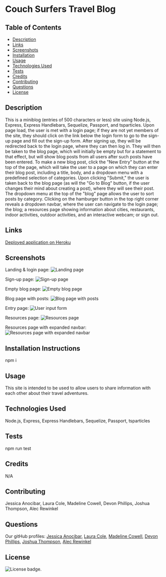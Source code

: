 # Couch Surfers Travel Blog

## Table of Contents

* [Description](#description)
* [Links](#links)
* [Screenshots](#screenshots)
* [Installation](#installation)
* [Usage](#usage)
* [Technologies Used](#technologies)
* [Tests](#tests)
* [Credits](#credits)
* [Contributing](#contributing)
* [Questions](#questions)
* [License](#license)

## Description

This is a miniblog (entries of 500 characters or less) site using Node.js, Express, Express Handlebars, Sequelize, Passport, and tsparticles. Upon page load, the user is met with a login page; if they are not yet members of the site, they should click on the link below the login form to go to the sign-up page and fill out the sign-up form. After signing up, they will be redirected back to the login page, where they can then log in. They will then be taken to the blog page, which will initially be empty but for a statement to that effect, but will show blog posts from all users after such posts have been entered. To make a new blog post, click the "New Entry" button at the top of the page, which will take the user to a page on which they can enter their blog post, including a title, body, and a dropdown menu with a predefined selection of categories. Upon clicking "Submit," the user is taken back to the blog page (as will the "Go to Blog" button, if the user changes their mind about creating a post), where they will see their post. The dropdown menu at the top of the "blog" page allows the user to sort posts by category. Clicking on the hamburger button in the top right corner reveals a dropdown navbar, where the user can navigate to the login page; the blog; a resources page showing information about cities, restaurants, indoor activities, outdoor activities, and an interactive webcam; or sign out.

## Links

[Deployed application on Heroku](https://dry-scrubland-38194.herokuapp.com/)

## Screenshots

Landing & login page:
![Landing page](public/assets/img/landing-page.png)

Sign-up page:
![Sign-up page](public/assets/img/signup-page.png)

Empty blog page:
![Empty blog page](public/assets/img/empty-blog-page.png)

Blog page with posts:
![Blog page with posts](public/assets/img/blog-page-with-posts.png)

Entry page:
![User input form](public/assets/img/entry-page.png)

Resources page:
![Resources page](public/assets/img/resources-page.png)

Resources page with expanded navbar:
![Resources page with expanded navbar](public/assets/img/resources-page-with-navbar.png)

## Installation Instructions

npm i

## Usage

This site is intended to be used to allow users to share information with each other about their travel adventures.

## Technologies Used

Node.js, Express, Express Handlebars, Sequelize, Passport, tsparticles

## Tests

npm run test

## Credits

N/A

## Contributing

Jessica Anocibar, Laura Cole, Madeline Cowell, Devon Phillips, Joshua Thompson, Alec Rewinkel

## Questions

Our gitHub profiles:
[Jessica Anocibar](https://github.com/jessicaano92), [Laura Cole](https://github.com/LauraCole1900), [Madeline Cowell](https://github.com/MadelineCowell), [Devon Phillips](https://github.com/devonp702), [Joshua Thompson](https://github.com/Laika-Beats), [Alec Rewinkel](https://github.com/arewinkl)

## License

![License badge](https://img.shields.io/badge/license-MIT-blueviolet).